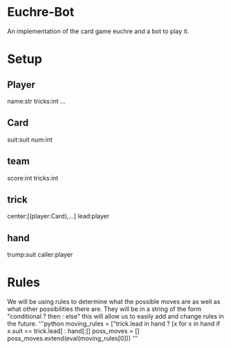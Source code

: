 Euchre-Bot
==========

An implementation of the card game euchre and a bot to play it.



Setup
=====

Player
------
name:str
tricks:int
...

Card
-----
suit:suit
num:int

team
----
score:int
tricks:int

trick
-----
center:[(player:Card),...]
lead:player

hand
----
trump:suit
caller:player


Rules
=====
We will be using rules to determine what the possible moves are as well as what other possibilities there are.
They will be in a string of the form "conditional ? then : else" this will allow us to easily add and change rules in the future.
'''python
moving_rules = ["trick.lead in hand ? [x for x in hand if x.suit == trick.lead] : hand[:]]
poss_moves = []
poss_moves.extend(eval(moving_rules[0]))
'''